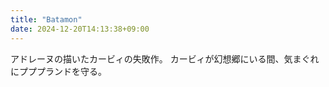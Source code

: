 ```yaml
---
title: "Batamon"
date: 2024-12-20T14:13:38+09:00
---
```

アドレーヌの描いたカービィの失敗作。
カービィが幻想郷にいる間、気まぐれにプププランドを守る。

